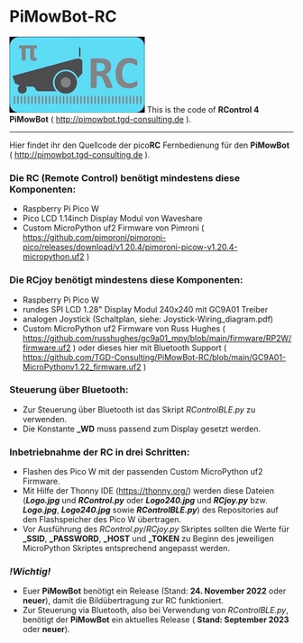 # PiMowBot-RC
![picoRC 4 PiMowBot!](/Logo.jpg "picoRC 4 PiMowBot") 
This is the code of **RControl 4 PiMowBot** ( http://pimowbot.tgd-consulting.de ).
___
Hier findet ihr den Quellcode der pico**RC** Fernbedienung für den **PiMowBot** ( http://pimowbot.tgd-consulting.de ).

### Die RC (Remote Control) benötigt mindestens diese Komponenten:
- Raspberry Pi Pico W
- Pico LCD 1.14inch Display Modul von Waveshare
- Custom MicroPython uf2 Firmware von Pimroni ( https://github.com/pimoroni/pimoroni-pico/releases/download/v1.20.4/pimoroni-picow-v1.20.4-micropython.uf2 ) 

### Die RCjoy benötigt mindestens diese Komponenten:
- Raspberry Pi Pico W
- rundes SPI LCD 1.28" Display Modul 240x240 mit GC9A01 Treiber
- analogen Joystick (Schaltplan, siehe: Joystick-Wiring_diagram.pdf)
- Custom MicroPython uf2 Firmware von Russ Hughes ( https://github.com/russhughes/gc9a01_mpy/blob/main/firmware/RP2W/firmware.uf2 ) oder dieses hier mit Bluetooth Support ( https://github.com/TGD-Consulting/PiMowBot-RC/blob/main/GC9A01-MicroPythonv1.22_firmware.uf2 )

### Steuerung über Bluetooth:
- Zur Steuerung über Bluetooth ist das Skript *RControlBLE.py* zu verwenden.
- Die Konstante **_WD** muss passend zum Display gesetzt werden. 
  
### Inbetriebnahme der RC in drei Schritten:
- Flashen des Pico W mit der passenden Custom MicroPython uf2 Firmware.
- Mit Hilfe der Thonny IDE (https://thonny.org/) werden diese Dateien (***Logo.jpg*** und ***RControl.py*** oder ***Logo240.jpg*** und ***RCjoy.py*** bzw. ***Logo.jpg***, ***Logo240.jpg*** sowie ***RControlBLE.py***) des Repositories auf den Flashspeicher des Pico W übertragen.
- Vor Ausführung des *RControl.py*/*RCjoy.py* Skriptes sollten die Werte für **_SSID**, **_PASSWORD**, **_HOST** und **_TOKEN** zu Beginn des jeweiligen MicroPython Skriptes entsprechend angepasst werden.
### _!Wichtig!_
- Euer **PiMowBot** benötigt ein Release (Stand: **24. November 2022** oder **neuer**), damit die Bildübertragung zur RC funktioniert.
- Zur Steuerung via Bluetooth, also bei Verwendung von *RControlBLE.py*, benötigt der **PiMowBot** ein aktuelles Release ( **Stand: September 2023** oder **neuer**).
